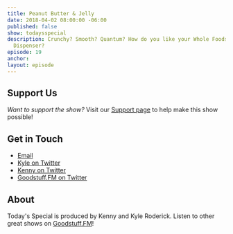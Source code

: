```yaml
---
title: Peanut Butter & Jelly
date: 2018-04-02 08:00:00 -06:00
published: false
show: todaysspecial
description: Crunchy? Smooth? Quantum? How do you like your Whole Foods Branded Bread
  Dispenser?
episode: 19
anchor: 
layout: episode
---
```




## Support Us
*Want to support the show?* Visit our [Support page](https://goodstuff.fm/support) to help make this show possible!

## Get in Touch
* [Email](mailto:kyle@goodstuff.fm)
* [Kyle on Twitter](http://twitter.com/dogburps)
* [Kenny on Twitter](http://twitter.com/pizzarobotics)
* [Goodstuff.FM on Twitter](http://twitter.com/goodstufffm)

## About
Today's Special is produced by Kenny and Kyle Roderick. Listen to other great shows on [Goodstuff.FM](http://goodstuff.fm/shows)!